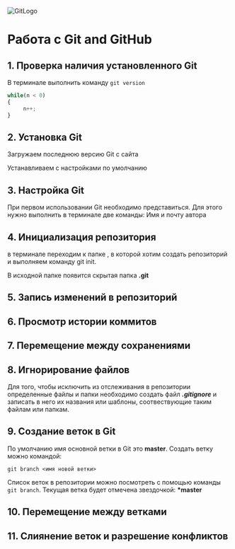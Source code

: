 ![GitLogo](Git-Logo-1788C.png)
# Работа с Git and GitHub
## 1. Проверка наличия установленного Git
В терминале выполнить команду `git version`

```Python
while(n < 0)
{
     n++;
}
```
## 2. Установка Git
Загружаем последнюю версию Git с сайта

Устанавливаем с настройками по умолчанию

## 3. Настройка Git
При первом использовании Git  необходимо представиться. Для этого нужно выполнить в терминале две команды: Имя и почту автора
## 4. Инициализация репозитория 
в терминале переходим к папке , в которой хотим создать репозиторий и выполняем команду git init.

В исходной папке появится скрытая папка **.git**

## 5. Запись изменений в репозиторий
## 6. Просмотр истории коммитов
## 7. Перемещение между сохранениями

## 8. Игнорирование файлов 
Для того, чтобы исключить из отслеживания  в репозитории определенные файлы и папки необходимо создать файл ***.gitignore*** и записать в него их названия или шаблоны, соотвествующие таким файлам или папкам.

## 9. Создание веток в Git
По умолчанию имя основной ветки в Git это **master**.
Создать ветку можно командой:
```
git branch <имя новой ветки>
```
Список веток в репозитории можно посмотреть с помощью команды `git branch`.
Текущая ветка будет отмечена звездочкой: __*master__
## 10. Перемещение между ветками
## 11. Слиянение веток и разрешение конфликтов
